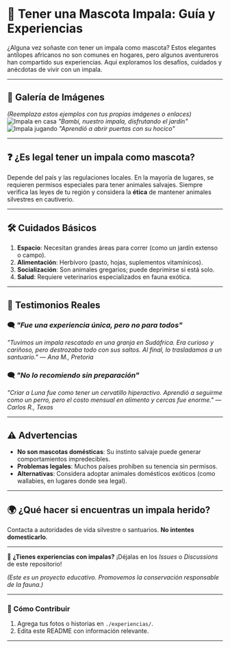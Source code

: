 # 🦌 Tener una Mascota Impala: Guía y Experiencias  

¿Alguna vez soñaste con tener un impala como mascota? Estos elegantes antílopes africanos no son comunes en hogares, pero algunos aventureros han compartido sus experiencias. Aquí exploramos los desafíos, cuidados y anécdotas de vivir con un impala.  

---

## 📸 Galería de Imágenes  
*(Reemplaza estos ejemplos con tus propias imágenes o enlaces)*  
![Impala en casa](https://via.placeholder.com/600x400?text=Impala+en+el+jardín) *"Bambi, nuestro impala, disfrutando el jardín"*  
![Impala jugando](https://via.placeholder.com/600x400?text=Impala+jugando) *"Aprendió a abrir puertas con su hocico"*  

---

## ❓ ¿Es legal tener un impala como mascota?  
Depende del país y las regulaciones locales. En la mayoría de lugares, se requieren permisos especiales para tener animales salvajes. Siempre verifica las leyes de tu región y considera la **ética** de mantener animales silvestres en cautiverio.

---

## 🛠 Cuidados Básicos  
1. **Espacio**: Necesitan grandes áreas para correr (como un jardín extenso o campo).  
2. **Alimentación**: Herbívoro (pasto, hojas, suplementos vitamínicos).  
3. **Socialización**: Son animales gregarios; puede deprimirse si está solo.  
4. **Salud**: Requiere veterinarios especializados en fauna exótica.  

---

## 💬 Testimonios Reales  

### 🗨️ *"Fue una experiencia única, pero no para todos"*  
*"Tuvimos un impala rescatado en una granja en Sudáfrica. Era curioso y cariñoso, pero destrozaba todo con sus saltos. Al final, lo trasladamos a un santuario."* — *Ana M., Pretoria*  

### 🗨️ *"No lo recomiendo sin preparación"*  
*"Criar a Luna fue como tener un cervatillo hiperactivo. Aprendió a seguirme como un perro, pero el costo mensual en alimento y cercas fue enorme."* — *Carlos R., Texas*  

---

## ⚠️ Advertencias  
- **No son mascotas domésticas**: Su instinto salvaje puede generar comportamientos impredecibles.  
- **Problemas legales**: Muchos países prohíben su tenencia sin permisos.  
- **Alternativas**: Considera adoptar animales domésticos exóticos (como wallabies, en lugares donde sea legal).  

---

## 🌍 ¿Qué hacer si encuentras un impala herido?  
Contacta a autoridades de vida silvestre o santuarios. **No intentes domesticarlo**.  

---

📌 **¿Tienes experiencias con impalas?** ¡Déjalas en los *Issues* o *Discussions* de este repositorio!  

*(Este es un proyecto educativo. Promovemos la conservación responsable de la fauna.)*  

--- 

### 🔨 Cómo Contribuir  
1. Agrega tus fotos o historias en `./experiencias/`.  
2. Edita este README con información relevante.  

---


 
